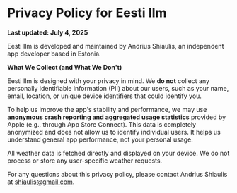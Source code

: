# Privacy Policy for Eesti Ilm

**Last updated: July 4, 2025**

Eesti Ilm is developed and maintained by Andrius Shiaulis, an independent app developer based in Estonia.

**What We Collect (and What We Don't)**

Eesti Ilm is designed with your privacy in mind. We **do not** collect any personally identifiable information (PII) about our users, such as your name, email, location, or unique device identifiers that could identify you.

To help us improve the app's stability and performance, we may use **anonymous crash reporting and aggregated usage statistics** provided by Apple (e.g., through App Store Connect). This data is completely anonymized and does not allow us to identify individual users. It helps us understand general app performance, not your personal usage.

All weather data is fetched directly and displayed on your device. We do not process or store any user-specific weather requests.

For any questions about this privacy policy, please contact Andrius Shiaulis at shiaulis@gmail.com.
